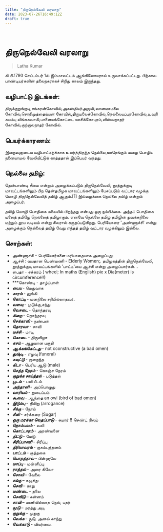```yaml
---
title: "திருநெல்வேலி வரலாறு"
date: 2023-07-26T16:49:12Z
draft: true
---
```

 
# திருநெல்வேலி வரலாறு

> Latha Kumar

கி.பி.1790 செப்டம்பர் 1ல் இம்மாவட்டம் ஆங்கிலோயரால் உருவாக்கப்பட்டது. பிற்கால பாண்டியர்களின் தலைநகராகச் சிறிது காலம் இருந்தது.

## வழிபாட்டு இடங்கள்:

திருக்குறுங்குடி,சங்கரன்கோவில்,அகஸ்தியர்அருவி,வானமாமலை கோவில்,சொரிமுத்தைய்யன் கோவில்,திருமலைக்கோவில்,நெல்லையப்பர்கோவில்,உவரி சுயம்பு லிங்கசுவாமி,பாளையங்கோட்டை ஊசிக்கோபுரம்,விஸ்வநாதர் கோவில்,குற்றாலநாதர் கோவில்.

## பெயர்க்காரணம்:

இறைவனுடைய வழிபாட்டிற்க்காக உலர்த்திருந்த நெல்லை,ஊரெங்கும் மழை பொழிய நனையாமல் வேலியிட்டுக் காத்ததால் இப்பெயர் வந்தது.

## நெல்லை தமிழ்:

தென்பாண்டி சீமை என்றும் அழைக்கப்படும் திருநெல்வேலி, தூத்துக்குடி மாவட்டங்களிலும் பிற தென்தமிழக மாவட்டங்களிலும் பேசப்படும் வட்டார வழக்கு மொழி திருநெல்வேலித் தமிழ் ஆகும்.[1] இவ்வழக்கை நெல்லை தமிழ் என்றும் அழைப்பர்.

தமிழ் மொழி பொதிகை மலையில் பிறந்தது என்பது ஒரு நம்பிக்கை. அந்தப் பொதிகை மலைத் தமிழே நெல்லைத் தமிழாகும். எனவே நெல்லை தமிழ் தமிழின் துவக்கநிலை மற்றும் தூய வடிவம் என்று சிலரால் கருதப்படுகிறது. பெரியோரை 'அண்ணாச்சி' என்று அழைக்கும் நெல்லைத் தமிழ் வேறு எந்தத் தமிழ் வட்டார வழக்கிலும் இல்லை.

## சொற்கள்:

* அண்ணாச்சி - பெரியோர்களை மரியாதையாக அழைப்பது
* ஆச்சி : வயதான பெண்மணி - Elderly Women;. தமிழகத்தின் திருநெல்வேலி, தூத்துக்குடி மாவட்டங்களில் 'பாட்டி'யை ஆச்சி என்று அழைப்பார்கள். .
* பைதா - சக்கரம் ( wheel; In maths (English) pie x Dia(meter) is circumference!!)
* ***கொண்டி - தாழ்ப்பாள்
* ***பைய*** - மெதுவாக
* ***சாரம்*** - லுங்கி
* ***கோட்டி*** - மனநிலை சரியில்லாதவர்.
* ***வளவு*** - முடுக்கு,சந்து
* ***வேசடை*** - தொந்தரவு
* ***சிறை*** - தொந்தரவு
* ***சேக்காளி*** - நண்பன்
* ***தொரவா*** - சாவி
* ***மச்சி*** - மாடி
* ***கொடை*** - திருவிழா
* ***கசம்*** - ஆழமான பகுதி
* ***ஆக்கங்கெட்டது*** - not cconstructive (a bad omen)
* ***துஷ்டி*** - எழவு (funeral)
* ***சவுட்டு*** - குறைந்த
* ***கிடா*** - பெரிய ஆடு (male)
* ***செத்த நேரம்*** - கொஞ்ச நேரம்
* ***குறுக்க சாய்த்தல்*** - படுத்தல்
* ***பூடம்*** - பலி பீடம்
* ***அந்தானி*** - அப்பொழுது
* ***வாரியல்*** - துடைப்பம்
* ***கூவை*** - ஆந்தை an owl (bird of bad omen)
* ***இடும்பு*** - திமிறு (arrogance)
* ***சீக்கு*** - நோய்
* ***சீனி*** - சர்க்கரை (Sugar)
* ***ஒரு மரக்கா வெதப்பாடு*** - சுமார் 8 செண்ட் நிலம்
* ***நொம்பலம்*** - வலி
* ***கொட்டாரம்*** - அரண்மனை
* ***திட்டு*** - மேடு
* ***சிரிப்பாணி*** - சிரிப்பு
* ***திரியாவரம்*** - குசும்புத்தனம்
* ***பாட்டம்*** - குத்தகை
* ***பொறத்தால*** - பின்னாலே
* ***மாப்பு*** - மன்னிப்பு
* ***ராத்தல்*** - அரை கிலோ
* ***சோலி*** – வேலை
* ***சங்கு*** – கழுத்து
* ***செவி*** – காது
* ***மண்டை*** – தலை
* ***செவிடு*** – கன்னம்
* ***சாவி*** – மணியில்லாத நெல், பதர்
* ***மூடு*** – மரத்து அடி
* ***குறுக்கு*** – முதுகு
* ***வெக்க*** - சூடு, அனல் காற்று
* ***வேக்காடு*** - வியர்வை.
 